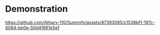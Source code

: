 # Demonstration
https://github.com/Atharv-110/Summify/assets/87393095/c1538bf1-197c-4064-be0e-50d41661e5e1


